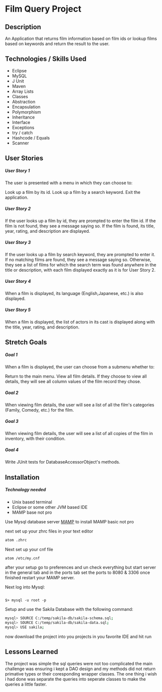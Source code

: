 # Film Query Project


## Description 
An Application that returns film information based on film ids or lookup films based on keywords and return the result to the user.

## Technologies / Skills Used

* Eclipse
* MySQL
* J Unit
* Maven 
* Array Lists
* Classes
* Abstraction
* Encapsulation
* Polymorphism
* Inheritance 
* Interface
* Exceptions
* try / catch
* Hashcode / Equals
* Scanner

## User Stories

##### User Story 1
The user is presented with a menu in which they can choose to:

Look up a film by its id.
Look up a film by a search keyword.
Exit the application.

##### User Story 2
If the user looks up a film by id, they are prompted to enter the film id. If the film is not found, they see a message saying so. If the film is found, its title, year, rating, and description are displayed.

##### User Story 3
If the user looks up a film by search keyword, they are prompted to enter it. If no matching films are found, they see a message saying so. Otherwise, they see a list of films for which the search term was found anywhere in the title or description, with each film displayed exactly as it is for User Story 2.

##### User Story 4
When a film is displayed, its language (English,Japanese, etc.) is also displayed.

##### User Story 5
When a film is displayed, the list of actors in its cast is displayed along with the title, year, rating, and description.

## Stretch Goals

##### Goal 1
When a film is displayed, the user can choose from a submenu whether to:

Return to the main menu.
View all film details.
If they choose to view all details, they will see all column values of the film record they chose.

##### Goal 2
When viewing film details, the user will see a list of all the film's categories (Family, Comedy, etc.) for the film.

##### Goal 3
When viewing film details, the user will see a list of all copies of the film in inventory, with their condition.

##### Goal 4
Write JUnit tests for DatabaseAccessorObject's methods.


## Installation

##### Technology needed 
- Unix based terminal 
- Eclipse or some other JVM based IDE
- MAMP base not pro


Use Mysql database server [MAMP](https://www.mamp.info) to install MAMP basic not pro

next set up your zhrc files in your text editor 

```bash 
atom .zhrc 
```
Next set up your cnf file
 
```bash 
atom /etc/my.cnf
```

after your setup go to preferences and un check everything but start server in the general tab
and in the ports tab set the ports to 8080 & 3306 once finished restart your MAMP server.


Next log into Mysql:  

~~~~Mysql

$> mysql -u root -p
~~~~

Setup and use the Sakila Database with the following command:

```bash
mysql> SOURCE C:/temp/sakila-db/sakila-schema.sql;
mysql> SOURCE C:/temp/sakila-db/sakila-data.sql;
mysql> USE sakila;
```

now download the project into you projects in you favorite IDE
and hit run

## Lessons Learned 

The project was simple the sql queries were not too complicated the main challenge was ensuring i kept a DAO design and my methods did not return primative types or their coresponding wrapper classes. The one thing i wish i had done was separate the queries into seperate classes to make the queries a little faster.



